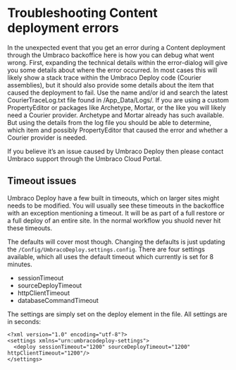 # Troubleshooting Content deployment errors

In the unexpected event that you get an error during a Content deployment through the Umbraco backoffice here is how you can debug what went wrong.
First, expanding the technical details within the error-dialog will give you some details about where the error occurred. In most cases this will likely show a stack trace within the Umbraco Deploy code (Courier assemblies), but it should also provide some details about the item that caused the deployment to fail. Use the name and/or id and search the latest CourierTraceLog.txt file found in /App_Data/Logs/.
If you are using a custom PropertyEditor or packages like Archetype, Mortar, or the like you will likely need a Courier provider. Archetype and Mortar already has such available. But using the details from the log file you should be able to determine, which item and possibly PropertyEditor that caused the error and whether a Courier provider is needed.

If you believe it’s an issue caused by Umbraco Deploy then please contact Umbraco support through the Umbraco Cloud Portal.

## Timeout issues
Umbraco Deploy have a few built in timeouts, which on larger sites might needs to be modified. You will usually see these timeouts in the backoffice with an exception mentioning a timeout. It will be as part of a full restore or a full deploy of an entire site. In the normal workflow you shuold never hit these timeouts.

The defaults will cover most though. Changing the defaults is just updating the `/Config/UmbracoDeploy.settings.config`. There are four settings available, which all uses the default timeout which currently is set for 8 minutes.
- sessionTimeout
- sourceDeployTimeout
- httpClientTimeout
- databaseCommandTimeout

The settings are simply set on the deploy element in the file. All settings are in seconds:

```
<?xml version="1.0" encoding="utf-8"?>
<settings xmlns="urn:umbracodeploy-settings">
  <deploy sessionTimeout="1200" sourceDeployTimeout="1200" httpClientTimeout="1200"/>
</settings>
```
